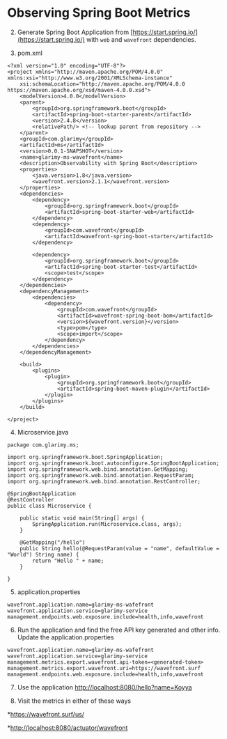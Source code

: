 # Observing Spring Boot Metrics #

2. Generate Spring Boot Application from [https://start.spring.io/](https://start.spring.io/) with `web` and `wavefront` dependencies.

3. pom.xml
```
<?xml version="1.0" encoding="UTF-8"?>
<project xmlns="http://maven.apache.org/POM/4.0.0" xmlns:xsi="http://www.w3.org/2001/XMLSchema-instance"
	xsi:schemaLocation="http://maven.apache.org/POM/4.0.0 https://maven.apache.org/xsd/maven-4.0.0.xsd">
	<modelVersion>4.0.0</modelVersion>
	<parent>
		<groupId>org.springframework.boot</groupId>
		<artifactId>spring-boot-starter-parent</artifactId>
		<version>2.4.8</version>
		<relativePath/> <!-- lookup parent from repository -->
	</parent>
	<groupId>com.glarimy</groupId>
	<artifactId>ms</artifactId>
	<version>0.0.1-SNAPSHOT</version>
	<name>glarimy-ms-wavefront</name>
	<description>Observability with Spring Boot</description>
	<properties>
		<java.version>1.8</java.version>
		<wavefront.version>2.1.1</wavefront.version>
	</properties>
	<dependencies>
		<dependency>
			<groupId>org.springframework.boot</groupId>
			<artifactId>spring-boot-starter-web</artifactId>
		</dependency>
		<dependency>
			<groupId>com.wavefront</groupId>
			<artifactId>wavefront-spring-boot-starter</artifactId>
		</dependency>

		<dependency>
			<groupId>org.springframework.boot</groupId>
			<artifactId>spring-boot-starter-test</artifactId>
			<scope>test</scope>
		</dependency>
	</dependencies>
	<dependencyManagement>
		<dependencies>
			<dependency>
				<groupId>com.wavefront</groupId>
				<artifactId>wavefront-spring-boot-bom</artifactId>
				<version>${wavefront.version}</version>
				<type>pom</type>
				<scope>import</scope>
			</dependency>
		</dependencies>
	</dependencyManagement>

	<build>
		<plugins>
			<plugin>
				<groupId>org.springframework.boot</groupId>
				<artifactId>spring-boot-maven-plugin</artifactId>
			</plugin>
		</plugins>
	</build>

</project>
```

4. Microservice.java
```
package com.glarimy.ms;

import org.springframework.boot.SpringApplication;
import org.springframework.boot.autoconfigure.SpringBootApplication;
import org.springframework.web.bind.annotation.GetMapping;
import org.springframework.web.bind.annotation.RequestParam;
import org.springframework.web.bind.annotation.RestController;

@SpringBootApplication
@RestController
public class Microservice {

	public static void main(String[] args) {
		SpringApplication.run(Microservice.class, args);
	}

	@GetMapping("/hello")
	public String hello(@RequestParam(value = "name", defaultValue = "World") String name) {
		return "Hello " + name;
	}

}
```

5. application.properties
```
wavefront.application.name=glarimy-ms-wafefront
wavefront.application.service=glarimy-service
management.endpoints.web.exposure.include=health,info,wavefront
```

6. Run the application and find the free API key generated and other info. Update the application.properties
```
wavefront.application.name=glarimy-ms-wafefront
wavefront.application.service=glarimy-service
management.metrics.export.wavefront.api-token=<generated-token>
management.metrics.export.wavefront.uri=https://wavefront.surf
management.endpoints.web.exposure.include=health,info,wavefront
```

7. Use the application
[http://localhost:8080/hello?name=Koyya](http://localhost:8080/hello?name=Koyya)

8. Visit the metrics in either of these ways

*[https://wavefront.surf/us/<key>](https://wavefront.surf/us/<key>)

*[http://localhost:8080/actuator/wavefront](http://localhost:8080/actuator/wavefront)